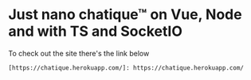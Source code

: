 # Just nano chatique™ on Vue, Node and with TS and SocketIO
To check out the site there's the link below 
```
[https://chatique.herokuapp.com/]: https://chatique.herokuapp.com/
```
